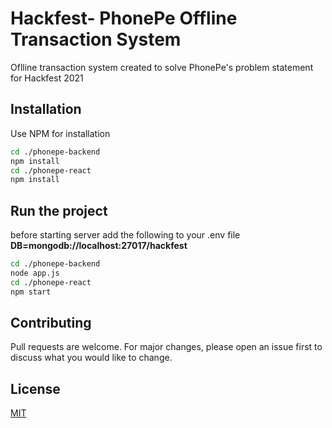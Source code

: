 # Hackfest- PhonePe Offline Transaction System

Oflline transaction system created to solve PhonePe's problem statement for Hackfest 2021

## Installation

Use NPM for installation

```bash
cd ./phonepe-backend
npm install
cd ./phonepe-react
npm install
```

## Run the project
before starting server add the following to your .env file 
**DB=mongodb://localhost:27017/hackfest**
```bash
cd ./phonepe-backend
node app.js
cd ./phonepe-react
npm start
```



## Contributing
Pull requests are welcome. For major changes, please open an issue first to discuss what you would like to change.


## License
[MIT](https://choosealicense.com/licenses/mit/)
